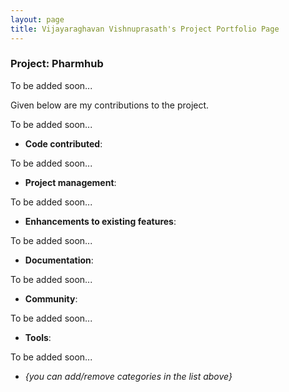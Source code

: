 ```yaml
---
layout: page
title: Vijayaraghavan Vishnuprasath's Project Portfolio Page
---
```


### Project: Pharmhub

[//]: # (AddressBook - Level 3 is a desktop address book application used for teaching Software Engineering principles. The user interacts with it using a CLI, and it has a GUI created with JavaFX. It is written in Java, and has about 10 kLoC.)

To be added soon...

Given below are my contributions to the project.

To be added soon...

[//]: # (* **New Feature**: Added the ability to undo/redo previous commands.)

[//]: # ()
[//]: # (    * What it does: allows the user to undo all previous commands one at a time. Preceding undo commands can be reversed by using the redo command.)

[//]: # ()
[//]: # (    * Justification: This feature improves the product significantly because a user can make mistakes in commands and the app should provide a convenient way to rectify them.)

[//]: # ()
[//]: # (    * Highlights: This enhancement affects existing commands and commands to be added in future. It required an in-depth analysis of design alternatives. The implementation too was challenging as it required changes to existing commands.)

[//]: # ()
[//]: # (    * Credits: *{mention here if you reused any code/ideas from elsewhere or if a third-party library is heavily used in the feature so that a reader can make a more accurate judgement of how much effort went into the feature}*)

[//]: # ()
[//]: # ()
[//]: # (* **New Feature**: Added a history command that allows the user to navigate to previous commands using up/down keys.)


* **Code contributed**:

To be added soon...

[//]: # (* [RepoSense link]&#40;&#41;)


* **Project management**:

To be added soon...

[//]: # (    * Managed releases `v1.3` - `v1.5rc` &#40;3 releases&#41; on GitHub)


* **Enhancements to existing features**:

To be added soon...

[//]: # (    * Updated the GUI color scheme &#40;Pull requests [\#33]&#40;&#41;, [\#34]&#40;&#41;&#41;)

[//]: # (    * Wrote additional tests for existing features to increase coverage from 88% to 92% &#40;Pull requests [\#36]&#40;&#41;, [\#38]&#40;&#41;&#41;)


* **Documentation**:

To be added soon...

[//]: # (    * User Guide:)

[//]: # ()
[//]: # (        * Added documentation for the features `delete` and `find` [\#72]&#40;&#41;)

[//]: # ()
[//]: # (        * Did cosmetic tweaks to existing documentation of features `clear`, `exit`: [\#74]&#40;&#41;)

[//]: # ()
[//]: # (    * Developer Guide:)

[//]: # ()
[//]: # (        * Added implementation details of the `delete` feature.)


* **Community**:

To be added soon...

[//]: # (    * PRs reviewed &#40;with non-trivial review comments&#41;: [\#12]&#40;&#41;, [\#32]&#40;&#41;, [\#19]&#40;&#41;, [\#42]&#40;&#41;)

[//]: # ()
[//]: # (    * Contributed to forum discussions &#40;examples: [1]&#40;&#41;, [2]&#40;&#41;, [3]&#40;&#41;, [4]&#40;&#41;&#41;)

[//]: # ()
[//]: # (    * Reported bugs and suggestions for other teams in the class &#40;examples: [1]&#40;&#41;, [2]&#40;&#41;, [3]&#40;&#41;&#41;)

[//]: # ()
[//]: # (    * Some parts of the history feature I added was adopted by several other class mates &#40;[1]&#40;&#41;, [2]&#40;&#41;&#41;)


* **Tools**:

To be added soon...

[//]: # (    * Integrated a third party library &#40;Natty&#41; to the project &#40;[\#42]&#40;&#41;&#41;)

[//]: # ()
[//]: # (    * Integrated a new Github plugin &#40;CircleCI&#41; to the team repo)


* _{you can add/remove categories in the list above}_